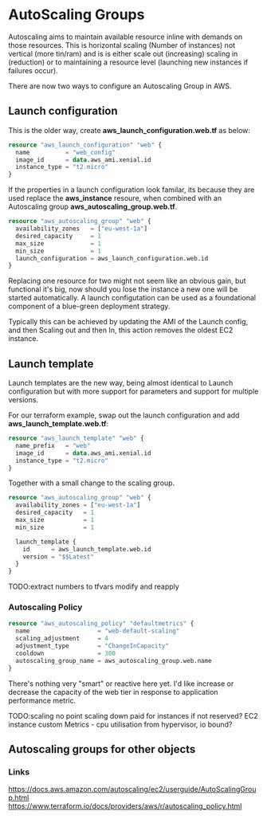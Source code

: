 # AutoScaling Groups

Autoscaling aims to maintain available resource inline with demands on those resources. This is horizontal scaling (Number of instances) not vertical (more tin/ram) and is is either scale out (increasing) scaling in (reduction) or to maintaining a resource level (launching new instances if failures occur).

There are now two ways to configure an Autoscaling Group in AWS.

## Launch configuration

This is the older way, create **aws_launch_configuration.web.tf** as below:

```terraform
resource "aws_launch_configuration" "web" {
  name          = "web_config"
  image_id      = data.aws_ami.xenial.id
  instance_type = "t2.micro"
}
```

If the properties in a launch configuration look familar, its because they are used replace the **aws_instance** resoure, when combined with an Autoscaling group **aws_autoscaling_group.web.tf**.

```terraform
resource "aws_autoscaling_group" "web" {
  availability_zones   = ["eu-west-1a"]
  desired_capacity     = 1
  max_size             = 1
  min_size             = 1
  launch_configuration = aws_launch_configuration.web.id
}
```

Replacing one resource for two might not seem like an obvious gain, but functional it's big, now should you lose the instance a new one will be started automatically. A launch configutation can be used as a foundational component of a blue-green deployment strategy.

Typically this can be achieved by updating the AMI of the Launch config, and then Scaling out and then In, this action removes the oldest EC2 instance.

## Launch template

Launch templates are the new way, being almost identical to Launch configuration but with more support for parameters and support for multiple versions.

For our terraform example, swap out the launch configuration and add **aws_launch_template.web.tf**:

```terraform
resource "aws_launch_template" "web" {
  name_prefix   = "web"
  image_id      = data.aws_ami.xenial.id
  instance_type = "t2.micro"
}
```

Together with a small change to the scaling group.

```terraform
resource "aws_autoscaling_group" "web" {
  availability_zones = ["eu-west-1a"]
  desired_capacity   = 1
  max_size           = 1
  min_size           = 1

  launch_template {
    id      = aws_launch_template.web.id
    version = "$$Latest"
  }
}
```

TODO:extract numbers to tfvars
modify and reapply

### Autoscaling Policy

```terraform
resource "aws_autoscaling_policy" "defaultmetrics" {
  name                   = "web-default-scaling"
  scaling_adjustment     = 4
  adjustment_type        = "ChangeInCapacity"
  cooldown               = 300
  autoscaling_group_name = aws_autoscaling_group.web.name
}
```

There's nothing very "smart" or reactive here yet. I'd like increase or decrease the capacity of the web tier in response to application performance metric.

TODO:scaling
no point scaling down paid for instances if not reserved?
EC2 instance
custom Metrics - cpu utilisation from hypervisor, io bound?

## Autoscaling groups for other objects

### Links

<https://docs.aws.amazon.com/autoscaling/ec2/userguide/AutoScalingGroup.html>
<https://www.terraform.io/docs/providers/aws/r/autoscaling_policy.html>
